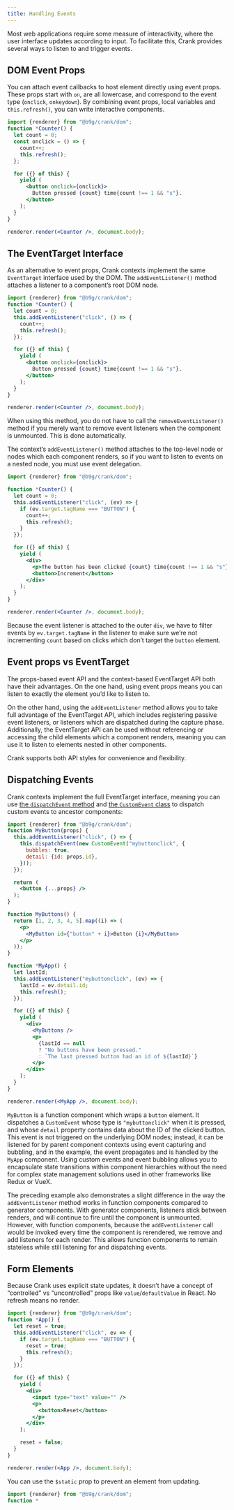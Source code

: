 ```yaml
---
title: Handling Events
---
```


Most web applications require some measure of interactivity, where the user interface updates according to input. To facilitate this, Crank provides several ways to listen to and trigger events.

## DOM Event Props
You can attach event callbacks to host element directly using event props. These props start with `on`, are all lowercase, and correspond to the event type (`onclick`, `onkeydown`). By combining event props, local variables and `this.refresh()`, you can write interactive components.

```jsx
import {renderer} from "@b9g/crank/dom";
function *Counter() {
  let count = 0;
  const onclick = () => {
    count++;
    this.refresh();
  };

  for ({} of this) {
    yield (
      <button onclick={onclick}>
        Button pressed {count} time{count !== 1 && "s"}.
      </button>
    );
  }
}

renderer.render(<Counter />, document.body);
```

## The EventTarget Interface
As an alternative to event props, Crank contexts implement the same `EventTarget` interface used by the DOM. The `addEventListener()` method attaches a listener to a component’s root DOM node.

```jsx live
import {renderer} from "@b9g/crank/dom";
function *Counter() {
  let count = 0;
  this.addEventListener("click", () => {
    count++;
    this.refresh();
  });

  for ({} of this) {
    yield (
      <button onclick={onclick}>
        Button pressed {count} time{count !== 1 && "s"}.
      </button>
    );
  }
}

renderer.render(<Counter />, document.body);
```

When using this method, you do not have to call the `removeEventListener()` method if you merely want to remove event listeners when the component is unmounted. This is done automatically.

The context’s `addEventListener()` method attaches to the top-level node or nodes which each component renders, so if you want to listen to events on a nested node, you must use event delegation.

```jsx live
import {renderer} from "@b9g/crank/dom";

function *Counter() {
  let count = 0;
  this.addEventListener("click", (ev) => {
    if (ev.target.tagName === "BUTTON") {
      count++;
      this.refresh();
    }
  });

  for ({} of this) {
    yield (
      <div>
        <p>The button has been clicked {count} time{count !== 1 && "s"}.</p>
        <button>Increment</button>
      </div>
    );
  }
}

renderer.render(<Counter />, document.body);
```

Because the event listener is attached to the outer `div`, we have to filter events by `ev.target.tagName` in the listener to make sure we’re not incrementing `count` based on clicks which don’t target the `button` element.

## Event props vs EventTarget
The props-based event API and the context-based EventTarget API both have their advantages. On the one hand, using event props means you can listen to exactly the element you’d like to listen to.

On the other hand, using the `addEventListener` method allows you to take full advantage of the EventTarget API, which includes registering passive event listeners, or listeners which are dispatched during the capture phase. Additionally, the EventTarget API can be used without referencing or accessing the child elements which a component renders, meaning you can use it to listen to elements nested in other components.

Crank supports both API styles for convenience and flexibility.

## Dispatching Events
Crank contexts implement the full EventTarget interface, meaning you can use [the `dispatchEvent` method](https://developer.mozilla.org/en-US/docs/Web/API/EventTarget/dispatchEvent) and [the `CustomEvent` class](https://developer.mozilla.org/en-US/docs/Web/API/CustomEvent) to dispatch custom events to ancestor components:

```jsx live
import {renderer} from "@b9g/crank/dom";
function MyButton(props) {
  this.addEventListener("click", () => {
    this.dispatchEvent(new CustomEvent("mybuttonclick", {
      bubbles: true,
      detail: {id: props.id},
    }));
  });

  return (
    <button {...props} />
  );
}

function MyButtons() {
  return [1, 2, 3, 4, 5].map((i) => (
    <p> 
      <MyButton id={"button" + i}>Button {i}</MyButton>
    </p>
  ));
}

function *MyApp() {
  let lastId;
  this.addEventListener("mybuttonclick", (ev) => {
    lastId = ev.detail.id;
    this.refresh();
  });

  for ({} of this) {
    yield (
      <div>
        <MyButtons />
        <p>
          {lastId == null
          ? "No buttons have been pressed."
          : `The last pressed button had an id of ${lastId}`}
        </p>
      </div>
    );
  }
}

renderer.render(<MyApp />, document.body);
```

`MyButton` is a function component which wraps a `button` element. It dispatches a `CustomEvent` whose type is `"mybuttonclick"` when it is pressed, and whose `detail` property contains data about the ID of the clicked button. This event is not triggered on the underlying DOM nodes; instead, it can be listened for by parent component contexts using event capturing and bubbling, and in the example, the event propagates and is handled by the `MyApp` component. Using custom events and event bubbling allows you to encapsulate state transitions within component hierarchies without the need for complex state management solutions used in other frameworks like Redux or VueX.

The preceding example also demonstrates a slight difference in the way the `addEventListener` method works in function components compared to generator components. With generator components, listeners stick between renders, and will continue to fire until the component is unmounted. However, with function components, because the `addEventListener` call would be invoked every time the component is rerendered, we remove and add listeners for each render. This allows function components to remain stateless while still listening for and dispatching events.

## Form Elements

Because Crank uses explicit state updates, it doesn’t have a concept of “controlled” vs “uncontrolled” props like `value`/`defaultValue` in React. No refresh means no render.

```jsx live
import {renderer} from "@b9g/crank/dom";
function *App() {
  let reset = true;
  this.addEventListener("click", ev => {
    if (ev.target.tagName === "BUTTON") {
      reset = true;
      this.refresh();
    }
  });

  for ({} of this) {
    yield (
      <div>
        <input type="text" value="" />
        <p>
          <button>Reset</button>
        </p>
      </div>
    );

    reset = false;
  }
}

renderer.render(<App />, document.body);
```

You can use the `$static` prop to prevent an element from updating.

```jsx live
import {renderer} from "@b9g/crank/dom";
function *
```
